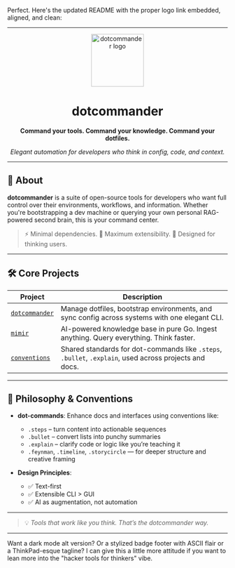 Perfect. Here's the updated README with the proper logo link embedded, aligned, and clean:

---

<div align="center">
  <img src="https://avatars.githubusercontent.com/u/208504030?s=400&u=f7d63eb56ca2a17ed375cf433b187decc7641640&v=4" alt="dotcommander logo" width="120" />
  <h1>dotcommander</h1>
  <p><strong>Command your tools. Command your knowledge. Command your dotfiles.</strong></p>
  <p><em>Elegant automation for developers who think in config, code, and context.</em></p>
</div>

---

## 🧠 About

**dotcommander** is a suite of open-source tools for developers who want full control over their environments, workflows, and information. Whether you're bootstrapping a dev machine or querying your own personal RAG-powered second brain, this is your command center.

> ⚡ Minimal dependencies. 🧩 Maximum extensibility. 🧠 Designed for thinking users.

---

## 🛠️ Core Projects

| Project | Description |
|--------|-------------|
| [`dotcommander`](https://github.com/dotcommander/dotcommander) | Manage dotfiles, bootstrap environments, and sync config across systems with one elegant CLI. |
| [`mimir`](https://github.com/dotcommander/mimir) | AI-powered knowledge base in pure Go. Ingest anything. Query everything. Think faster. |
| [`conventions`](https://github.com/dotcommander/conventions) | Shared standards for dot-commands like `.steps`, `.bullet`, `.explain`, used across projects and docs. |

---

## 🔧 Philosophy & Conventions

- **dot-commands**: Enhance docs and interfaces using conventions like:
  - `.steps` – turn content into actionable sequences  
  - `.bullet` – convert lists into punchy summaries  
  - `.explain` – clarify code or logic like you’re teaching it  
  - `.feynman`, `.timeline`, `.storycircle` — for deeper structure and creative framing  

- **Design Principles**:
  - ✅ Text-first  
  - ✅ Extensible CLI > GUI  
  - ✅ AI as augmentation, not automation

---

> 💡 *Tools that work like you think. That’s the dotcommander way.*

---

Want a dark mode alt version? Or a stylized badge footer with ASCII flair or a ThinkPad-esque tagline? I can give this a little more attitude if you want to lean more into the "hacker tools for thinkers" vibe.